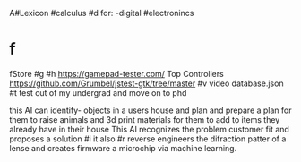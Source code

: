 A#Lexicon
#calculus
#d for:
-digital 
#electronincs

# f
fStore
#g
#h
https://gamepad-tester.com/ Top Controllers
https://github.com/Grumbel/jstest-gtk/tree/master
#v
video database.json
#t
test out of my undergrad and move on to phd


this AI can identify- objects in a users house and plan and prepare a plan for them to raise animals and 3d print materials
for them to add to items they already have in their house
This AI recognizes the problem customer fit and proposes a solution
#i
it also 
#r
reverse engineers the difraction patter of a lense and creates firmware
a microchip via machine learning.

